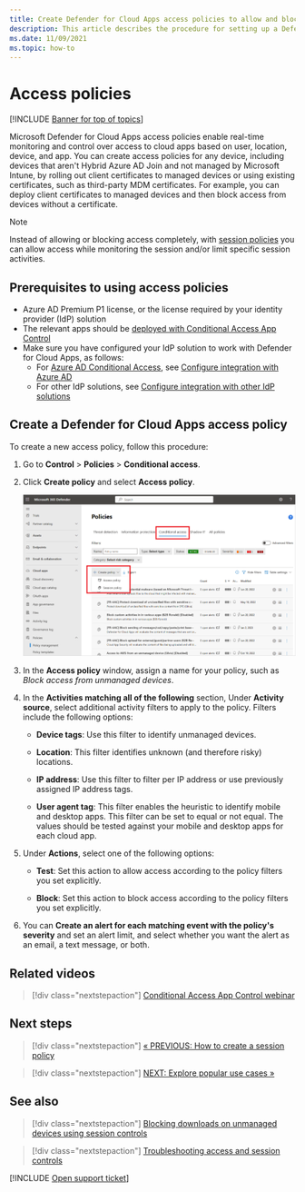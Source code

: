 ```yaml
---
title: Create Defender for Cloud Apps access policies to allow and block access
description: This article describes the procedure for setting up a Defender for Cloud Apps Conditional Access App Control access policy to allow and block access to apps connected through Azure AD using reverse proxy capabilities.
ms.date: 11/09/2021
ms.topic: how-to
---
```

# Access policies

[!INCLUDE [Banner for top of topics](includes/banner.md)]

Microsoft Defender for Cloud Apps access policies enable real-time monitoring and control over access to cloud apps based on user, location, device, and app. You can create access policies for any device, including devices that aren't Hybrid Azure AD Join and not managed by Microsoft Intune, by rolling out client certificates to managed devices or using existing certificates, such as third-party MDM certificates. For example, you can deploy client certificates to managed devices and then block access from devices without a certificate.

> [!NOTE]
> Instead of allowing or blocking access completely, with [session policies](session-policy-aad.md) you can allow access while monitoring the session and/or limit specific session activities.

## Prerequisites to using access policies

- Azure AD Premium P1 license, or the license required by your identity provider (IdP) solution
- The relevant apps should be [deployed with Conditional Access App Control](proxy-deployment-aad.md)
- Make sure you have configured your IdP solution to work with Defender for Cloud Apps, as follows:
  - For [Azure AD Conditional Access](/azure/active-directory/conditional-access/overview), see [Configure integration with Azure AD](proxy-deployment-aad.md#configure-integration-with-azure-ad)
  - For other IdP solutions, see [Configure integration with other IdP solutions](proxy-deployment-aad.md#configure-integration-with-other-idp-solutions)

## Create a Defender for Cloud Apps access policy

To create a new access policy, follow this procedure:

1. Go to **Control** > **Policies** > **Conditional access**.

1. Click **Create policy** and select **Access policy**.

    ![Create a Conditional access policy.](media/create-policy-from-conditional-access-tab.png)

1. In the **Access policy** window, assign a name for your policy, such as *Block access from unmanaged devices*.

1. In the **Activities matching all of the following** section, Under **Activity source**, select additional activity filters to apply to the policy. Filters include the following options:

    - **Device tags**: Use this filter to identify unmanaged devices.

    - **Location**: This filter identifies unknown (and therefore risky) locations.

    - **IP address**: Use this filter to filter per IP address or use previously assigned IP address tags.

    - **User agent tag**: This filter enables the heuristic to identify mobile and desktop apps. This filter can be set to equal or not equal. The values should be tested against your mobile and desktop apps for each cloud app.

1. Under **Actions**, select one of the following options:

    - **Test**: Set this action to allow access according to the policy filters you set explicitly.

    - **Block**: Set this action to block access according to the policy filters you set explicitly.

1. You can **Create an alert for each matching event with the policy's severity** and set an alert limit, and select whether you want the alert as an email, a text message, or both.

## Related videos

> [!div class="nextstepaction"]
> [Conditional Access App Control webinar](webinars.md#on-demand-webinars)

## Next steps

> [!div class="nextstepaction"]
> [« PREVIOUS: How to create a session policy](session-policy-aad.md)

> [!div class="nextstepaction"]
> [NEXT: Explore popular use cases »](use-case-proxy-block-session-aad.md)

## See also

> [!div class="nextstepaction"]
> [Blocking downloads on unmanaged devices using session controls](use-case-proxy-block-session-aad.md)

> [!div class="nextstepaction"]
> [Troubleshooting access and session controls](troubleshooting-proxy.md)

[!INCLUDE [Open support ticket](includes/support.md)]
